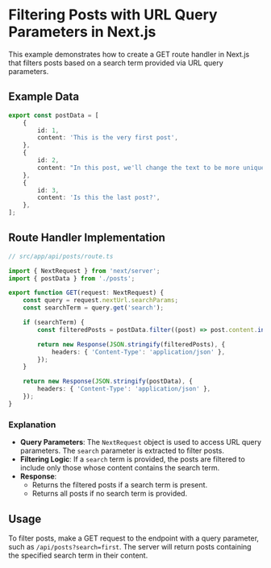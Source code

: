 # Filtering Posts with URL Query Parameters in Next.js

This example demonstrates how to create a GET route handler in Next.js that filters posts based on a search term provided via URL query parameters.

## Example Data

```typescript
export const postData = [
    {
        id: 1,
        content: 'This is the very first post',
    },
    {
        id: 2,
        content: "In this post, we'll change the text to be more unique",
    },
    {
        id: 3,
        content: 'Is this the last post?',
    },
];
```

## Route Handler Implementation

```typescript
// src/app/api/posts/route.ts

import { NextRequest } from 'next/server';
import { postData } from './posts';

export function GET(request: NextRequest) {
    const query = request.nextUrl.searchParams;
    const searchTerm = query.get('search');

    if (searchTerm) {
        const filteredPosts = postData.filter((post) => post.content.includes(searchTerm));

        return new Response(JSON.stringify(filteredPosts), {
            headers: { 'Content-Type': 'application/json' },
        });
    }

    return new Response(JSON.stringify(postData), {
        headers: { 'Content-Type': 'application/json' },
    });
}
```

### Explanation

-   **Query Parameters**: The `NextRequest` object is used to access URL query parameters. The `search` parameter is extracted to filter posts.
-   **Filtering Logic**: If a `search` term is provided, the posts are filtered to include only those whose content contains the search term.
-   **Response**:
    -   Returns the filtered posts if a search term is present.
    -   Returns all posts if no search term is provided.

## Usage

To filter posts, make a GET request to the endpoint with a query parameter, such as `/api/posts?search=first`.
The server will return posts containing the specified search term in their content.
